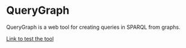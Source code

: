 # QueryGraph

QueryGraph is a web tool for creating queries in SPARQL from graphs.

[Link to test the tool](http://dataexplorer.hd.free.fr/QueryGraph/)
